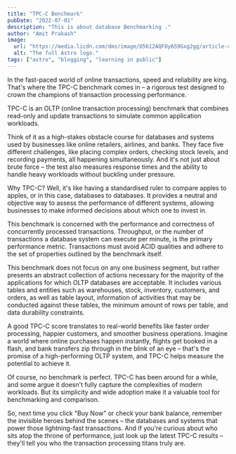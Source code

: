 ```yaml
---
title: "TPC-C Benchmark"
pubDate: "2022-07-01"
description: "This is about database Benchmarking ."
author: "Amit Prakash"
image:
  url: "https://media.licdn.com/dms/image/D5612AQFOy6S9Gxg2gg/article-cover_image-shrink_720_1280/0/1704566106568?e=1710979200&v=beta&t=-SXuVId_bsdR60uMnESIOjyAS-sVSjZkXwKTAnTYnNw"
  alt: "The full Astro logo."
tags: ["astro", "blogging", "learning in public"]
---
```


In the fast-paced world of online transactions, speed and reliability are king. That's where the TPC-C benchmark comes in – a rigorous test designed to crown the champions of transaction processing performance.

TPC-C is an OLTP (online transaction processing) benchmark that combines read-only and update transactions to simulate common application workloads.

Think of it as a high-stakes obstacle course for databases and systems used by businesses like online retailers, airlines, and banks. They face five different challenges, like placing complex orders, checking stock levels, and recording payments, all happening simultaneously. And it's not just about brute force – the test also measures response times and the ability to handle heavy workloads without buckling under pressure.

Why TPC-C? Well, it's like having a standardised ruler to compare apples to apples, or in this case, databases to databases. It provides a neutral and objective way to assess the performance of different systems, allowing businesses to make informed decisions about which one to invest in.

This benchmark is concerned with the performance and correctness of concurrently processed transactions. Throughput, or the number of transactions a database system can execute per minute, is the primary performance metric. Transactions must avoid ACID qualities and adhere to the set of properties outlined by the benchmark itself.

This benchmark does not focus on any one business segment, but rather presents an abstract collection of actions necessary for the majority of the applications for which OLTP databases are acceptable. It includes various tables and entities such as warehouses, stock, inventory, customers, and orders, as well as table layout, information of activities that may be conducted against these tables, the minimum amount of rows per table, and data durability constraints.

A good TPC-C score translates to real-world benefits like faster order processing, happier customers, and smoother business operations. Imagine a world where online purchases happen instantly, flights get booked in a flash, and bank transfers zip through in the blink of an eye – that's the promise of a high-performing OLTP system, and TPC-C helps measure the potential to achieve it.

Of course, no benchmark is perfect. TPC-C has been around for a while, and some argue it doesn't fully capture the complexities of modern workloads. But its simplicity and wide adoption make it a valuable tool for benchmarking and comparison.

So, next time you click "Buy Now" or check your bank balance, remember the invisible heroes behind the scenes – the databases and systems that power those lightning-fast transactions. And if you're curious about who sits atop the throne of performance, just look up the latest TPC-C results – they'll tell you who the transaction processing titans truly are.
